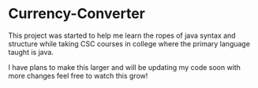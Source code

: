 # Currency-Converter
This project was started to help me learn the ropes of java syntax and structure
while taking CSC courses in college where the primary language taught is java.

I have plans to make this larger and will be updating my code soon with more changes
feel free to watch this grow!
